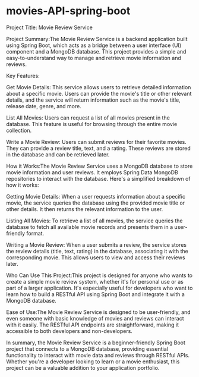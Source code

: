 # movies-API-spring-boot
Project Title: Movie Review Service

Project Summary:The Movie Review Service is a backend application built using Spring Boot, which acts as a bridge between a user interface (UI) component and a MongoDB database. This project provides a simple and easy-to-understand way to manage and retrieve movie information and reviews.

Key Features:

  Get Movie Details: This service allows users to retrieve detailed information about a specific movie. Users can provide the movie's title or other relevant details, and the service     will return information such as the movie's title, release date, genre, and more.

  List All Movies: Users can request a list of all movies present in the database. This feature is useful for browsing through the entire movie collection.

  Write a Movie Review: Users can submit reviews for their favorite movies. They can provide a review title, text, and a rating. These reviews are stored in the database and can be       retrieved later.

How it Works:The Movie Review Service uses a MongoDB database to store movie information and user reviews. It employs Spring Data MongoDB repositories to interact with the database. Here's a simplified breakdown of how it works:

  Getting Movie Details: When a user requests information about a specific movie, the service queries the database using the provided movie title or other details. It then returns the    relevant information to the user.

  Listing All Movies: To retrieve a list of all movies, the service queries the database to fetch all available movie records and presents them in a user-friendly format.

  Writing a Movie Review: When a user submits a review, the service stores the review details (title, text, rating) in the database, associating it with the corresponding movie. This     allows users to view and access their reviews later.

Who Can Use This Project:This project is designed for anyone who wants to create a simple movie review system, whether it's for personal use or as part of a larger application. It's especially useful for developers who want to learn how to build a RESTful API using Spring Boot and integrate it with a MongoDB database.

Ease of Use:The Movie Review Service is designed to be user-friendly, and even someone with basic knowledge of movies and reviews can interact with it easily. The RESTful API endpoints are straightforward, making it accessible to both developers and non-developers.

In summary, the Movie Review Service is a beginner-friendly Spring Boot project that connects to a MongoDB database, providing essential functionality to interact with movie data and reviews through RESTful APIs. Whether you're a developer looking to learn or a movie enthusiast, this project can be a valuable addition to your application portfolio.




